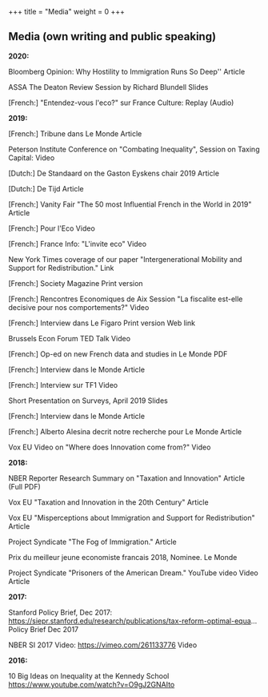 +++
title = "Media"
weight = 0
+++


## Media (own writing and public speaking)

**2020:**

Bloomberg Opinion: Why Hostility to Immigration Runs So Deep'' Article

ASSA The Deaton Review Session by Richard Blundell Slides

[French:] "Entendez-vous l'eco?" sur France Culture: Replay (Audio)

 

**2019:**

[French:] Tribune dans Le Monde Article

Peterson Institute Conference on "Combating Inequality", Session on Taxing Capital: Video

[Dutch:] De Standaard on the Gaston Eyskens chair 2019 Article 


[Dutch:] De Tijd Article

[French:] Vanity Fair "The 50 most Influential French in the World in 2019" Article

[French:] Pour l'Eco Video

[French:] France Info: "L'invite eco" Video

New York Times coverage of our paper "Intergenerational Mobility and Support for Redistribution." Link

[French:] Society Magazine Print version

[French:] Rencontres Economiques de Aix Session "La fiscalite est-elle decisive pour nos comportements?" Video

[French:] Interview dans Le Figaro Print version Web link

Brussels Econ Forum TED Talk Video

[French:] Op-ed on new French data and studies in Le Monde PDF

[French:] Interview dans le Monde Article

[French:] Interview sur TF1 Video

Short Presentation on Surveys, April 2019 Slides

[French:] Interview dans le Monde Article

[French:] Alberto Alesina decrit notre recherche pour Le Monde Article

Vox EU Video on "Where does Innovation come from?" Video

**2018:**

NBER Reporter Research Summary on "Taxation and Innovation" Article    (Full PDF)

Vox EU "Taxation and Innovation in the 20th Century" Article

Vox EU "Misperceptions about Immigration and Support for Redistribution" Article

Project Syndicate "The Fog of Immigration." Article

Prix du meilleur jeune economiste francais 2018, Nominee. Le Monde

Project Syndicate "Prisoners of the American Dream." YouTube video
Video Article

**2017:**

Stanford Policy Brief, Dec 2017: https://siepr.stanford.edu/research/publications/tax-reform-optimal-equa...
Policy Brief Dec 2017

NBER SI 2017 Video: https://vimeo.com/261133776 
Video

**2016:**

10 Big Ideas on Inequality at the Kennedy School 
https://www.youtube.com/watch?v=O9gJ2GNAIto
